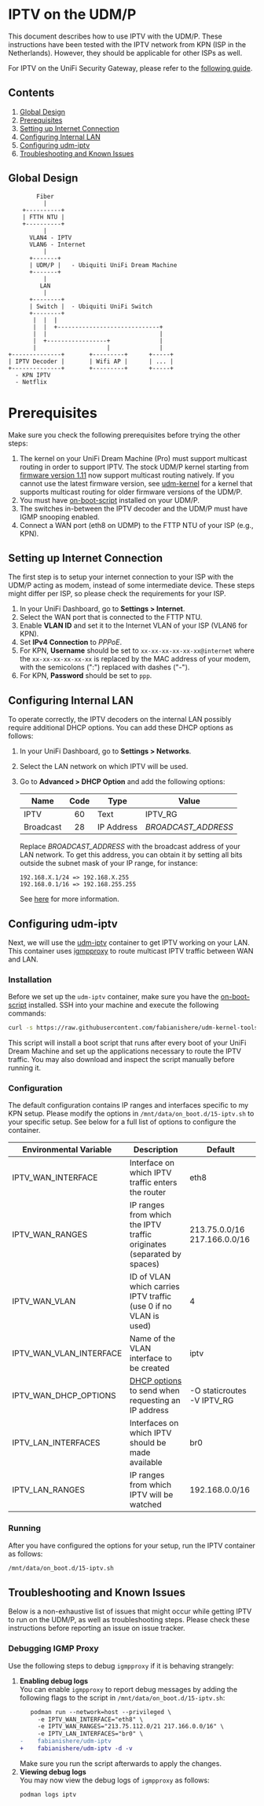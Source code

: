 # IPTV on the UDM/P

This document describes how to use IPTV with the UDM/P. These instructions have
been tested with the IPTV network from KPN (ISP in the Netherlands). However,
they should be applicable for other ISPs as well.

For IPTV on the UniFi Security Gateway, please refer to the
[following guide](https://github.com/basmeerman/unifi-usg-kpn).

## Contents

1. [Global Design](#global-design)
1. [Prerequisites](#prerequisites)
1. [Setting up Internet Connection](#setting-up-internet-connection)
1. [Configuring Internal LAN](#configuring-internal-lan)
1. [Configuring udm-iptv](#configuring-udm-iptv)
1. [Troubleshooting and Known Issues](#troubleshooting-and-known-issues)

## Global Design

```
        Fiber
          |
    +----------+
    | FTTH NTU |
    +----------+
          |
      VLAN4 - IPTV
      VLAN6 - Internet
          |
      +-------+
      | UDM/P |   - Ubiquiti UniFi Dream Machine
      +-------+
          |
         LAN
          |
      +--------+
      | Switch |  - Ubiquiti UniFi Switch
      +--------+
       |  |  |
       |  |  +-----------------------------+
       |  |                                |
       |  +-----------------+              |
       |                    |              |
+--------------+       +---------+      +-----+
| IPTV Decoder |       | Wifi AP |      | ... |
+--------------+       +---------+      +-----+
  - KPN IPTV
  - Netflix
```

# Prerequisites

Make sure you check the following prerequisites before trying the other steps:

1. The kernel on your UniFi Dream Machine (Pro) must support multicast routing
   in order to support IPTV. The stock UDM/P kernel starting from
   [firmware version 1.11](https://community.ui.com/releases/UniFi-OS-Dream-Machines-1-11-0-14/71916646-d8f6-41c0-b145-2fbe2db7c278)
   now support multicast routing natively.
   If you cannot use the latest firmware version, see [udm-kernel](https://github.com/fabianishere/udm-kernel)
   for a kernel that supports multicast routing for older firmware versions of
   the UDM/P.
2. You must
   have [on-boot-script](https://github.com/boostchicken/udm-utilities/tree/master/on-boot-script)
   installed on your UDM/P.
3. The switches in-between the IPTV decoder and the UDM/P must have IGMP
   snooping enabled.
4. Connect a WAN port (eth8 on UDMP) to the FTTP NTU of your ISP (e.g., KPN).

## Setting up Internet Connection

The first step is to setup your internet connection to your ISP with the UDM/P
acting as modem, instead of some intermediate device. These steps might differ
per ISP, so please check the requirements for your ISP.

1. In your UniFi Dashboard, go to **Settings > Internet**.
2. Select the WAN port that is connected to the FTTP NTU.
3. Enable **VLAN ID** and set it to the Internet VLAN of your ISP (VLAN6 for
   KPN).
4. Set **IPv4 Connection** to _PPPoE_.
5. For KPN, **Username** should be set to `xx-xx-xx-xx-xx-xx@internet` where
   the `xx-xx-xx-xx-xx-xx` is replaced by the MAC address of your modem, with
   the semicolons (":") replaced with dashes ("-").
6. For KPN, **Password** should be set to `ppp`.

## Configuring Internal LAN

To operate correctly, the IPTV decoders on the internal LAN possibly require
additional DHCP options. You can add these DHCP options as follows:

1. In your UniFi Dashboard, go to **Settings > Networks**.
2. Select the LAN network on which IPTV will be used.
3. Go to **Advanced > DHCP Option** and add the following options:

   | Name      | Code | Type       | Value          |
   |-----------|:----:|------------|----------------|
   | IPTV      |  60  | Text       | IPTV_RG        |
   | Broadcast |  28  | IP Address | _BROADCAST_ADDRESS_ |

   Replace _BROADCAST_ADDRESS_ with the broadcast address of your LAN network.
   To get this address, you can obtain it by setting all bits outside the subnet
   mask of your IP range, for instance:
   ```
   192.168.X.1/24 => 192.168.X.255
   192.168.0.1/16 => 192.168.255.255
   ```
   See [here](https://en.wikipedia.org/wiki/Broadcast_address) for more
   information.

## Configuring udm-iptv

Next, we will use the [udm-iptv](https://hub.docker.com/r/fabianishere/udm-iptv)
container to get IPTV working on your LAN. This container uses
[igmpproxy](https://github.com/pali/igmpproxy) to route multicast IPTV traffic between WAN and LAN.

### Installation
Before we set up the `udm-iptv` container, make sure you have the
[on-boot-script](https://github.com/boostchicken/udm-utilities/tree/master/on-boot-script)
installed.  SSH into your machine and execute the following commands:

```bash
curl -s https://raw.githubusercontent.com/fabianishere/udm-kernel-tools/master/docs/iptv/install.sh | sh
```

This script will install a boot script that runs after every boot of your 
UniFi Dream Machine and set up the applications necessary to route the IPTV traffic.
You may also download and inspect the script manually before running it.

### Configuration
The default configuration contains IP ranges and interfaces specific to my
KPN setup. Please modify the options in `/mnt/data/on_boot.d/15-iptv.sh` to your
specific setup. See below for a full list of options to configure the container.

| Environmental Variable | Description | Default |
| ------------------------|----------- |---------|
| IPTV_WAN_INTERFACE      | Interface on which IPTV traffic enters the router | eth8 |
| IPTV_WAN_RANGES         | IP ranges from which the IPTV traffic originates (separated by spaces) | 213.75.0.0/16 217.166.0.0/16 |
| IPTV_WAN_VLAN           | ID of VLAN which carries IPTV traffic (use 0 if no VLAN is used) | 4 |
| IPTV_WAN_VLAN_INTERFACE | Name of the VLAN interface to be created | iptv |
| IPTV_WAN_DHCP_OPTIONS   | [DHCP options](https://busybox.net/downloads/BusyBox.html#udhcpc) to send when requesting an IP address | -O staticroutes -V IPTV_RG |
| IPTV_LAN_INTERFACES     | Interfaces on which IPTV should be made available | br0 |
| IPTV_LAN_RANGES         | IP ranges from which IPTV will be watched | 192.168.0.0/16 |

### Running
After you have configured the options for your setup, run the IPTV container as
follows:
```bash
/mnt/data/on_boot.d/15-iptv.sh
```

## Troubleshooting and Known Issues

Below is a non-exhaustive list of issues that might occur while getting IPTV to
run on the UDM/P, as well as troubleshooting steps. Please check these
instructions before reporting an issue on issue tracker.

### Debugging IGMP Proxy

Use the following steps to debug `igmpproxy` if it is behaving strangely:

1. **Enabling debug logs**  
   You can enable `igmpproxy` to report debug messages by adding the following
   flags to the script in `/mnt/data/on_boot.d/15-iptv.sh`:
   ```diff
      podman run --network=host --privileged \
        -e IPTV_WAN_INTERFACE="eth8" \
        -e IPTV_WAN_RANGES="213.75.112.0/21 217.166.0.0/16" \
        -e IPTV_LAN_INTERFACES="br0" \
   -    fabianishere/udm-iptv
   +    fabianishere/udm-iptv -d -v
      ```
   Make sure you run the script afterwards to apply the changes.
2. **Viewing debug logs**  
   You may now view the debug logs of `igmpproxy` as follows:
   ```bash
   podman logs iptv
   ```